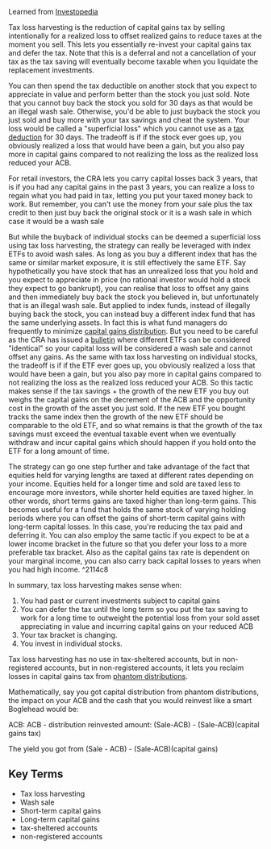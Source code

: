 Learned from [Investopedia](https://www.investopedia.com/terms/t/taxgainlossharvesting.asp)

Tax loss harvesting is the reduction of capital gains tax by selling intentionally for a realized loss to offset realized gains to reduce taxes at the moment you sell. This lets you essentially re-invest your capital gains tax and defer the tax. Note that this is a deferral and not a cancellation of your tax as the tax saving will eventually become taxable when you liquidate the replacement investments.

You can then spend the tax deductible on another stock that you expect to appreciate in value and perform better than the stock you just sold. Note that you cannot buy back the stock you sold for 30 days as that would be an illegal wash sale. Otherwise, you'd be able to just buyback the stock you just sold and buy more with your tax savings and cheat the system. Your loss would be called a "superficial loss" which you cannot use as a [tax deduction](Tax%20deduction%20vs%20Tax%20credit.md) for 30 days. The tradeoff is if if the stock ever goes up, you obviously realized a loss that would have been a gain, but you also pay more in capital gains compared to not realizing the loss as the realized loss reduced your ACB. 

For retail investors, the CRA lets you carry capital losses back 3 years, that is if you had any capital gains in the past 3 years, you can realize a loss to regain what you had paid in tax, letting you put your taxed money back to work. But remember, you can't use the money from your sale plus the tax credit to then just buy back the original stock or it is a wash sale in which case it would be a wash sale

But while the buyback of individual stocks can be deemed a superficial loss using tax loss harvesting, the strategy can really be leveraged with index ETFs to avoid wash sales. As long as you buy a different index that has the same or similar market exposure, it is still effectively the same ETF. Say hypothetically you have stock that has an unrealized loss that you hold and you expect to appreciate in price (no rational investor would hold a stock they expect to go bankrupt), you can realise that loss to offset any gains and then immediately buy back the stock you believed in, but unfortunately that is an illegal wash sale. But applied to index funds, instead of illegally buying back the stock, you can instead buy a different index fund that has the same underlying assets. In fact this is what fund managers do frequently to minimize [capital gains distribution](ETF%20Distributions%20and%20the%20impacts%20on%20ACB.md). But you need to be careful as the CRA has issued a [bulletin](https://taxinterpretations.com/cra/severed-letters/2001-0080385) where different ETFs can be considered "identical" so your capital loss will be considered a wash sale and cannot offset any gains. As the same with tax loss harvesting on individual stocks, the tradeoff is if if the ETF ever goes up, you obviously realized a loss that would have been a gain, but you also pay more in capital gains compared to not realizing the loss as the realized loss reduced your ACB. So this tactic makes sense if the tax savings + the growth of the new ETF you buy out weighs the capital gains on the decrement of the ACB and the opportunity cost in the growth of the asset you just sold. If the new ETF you bought tracks the same index then the growth of the new ETF should be comparable to the old ETF, and so what remains is that the growth of the tax savings must exceed the eventual taxable event when we eventually withdraw and incur capital gains which should happen if you hold onto the ETF for a long amount of time.

The strategy can go one step further and take advantage of the fact that equities held for varying lengths are taxed at different rates depending on your income. Equities held for a longer time and sold are taxed less to encourage more investors, while shorter held equities are taxed higher. In other words, short terms gains are taxed higher than long-term gains. This becomes useful for a fund that holds the same stock of varying holding periods where you can offset the gains of short-term capital gains with long-term capital losses. In this case, you're reducing the tax paid and deferring it. You can also employ the same tactic if you expect to be at a lower income bracket in the future so that you defer your loss to a more preferable tax bracket. Also as the capital gains tax rate is dependent on your marginal income, you can also carry back capital losses to years when you had high income. ^2114c8

In summary, tax loss harvesting makes sense when:
1) You had past or current investments subject to capital gains
2) You can defer the tax until the long term so you put the tax saving to work for a long time to outweight the potential loss from your sold asset appreciating in value and incurring capital gains on your reduced ACB
3) Your tax bracket is changing. 
4) You invest in individual stocks.

Tax loss harvesting has no use in tax-sheltered accounts, but in non-registered accounts, but in non-registered accounts, it lets you reclaim losses in capital gains tax from [phantom distributions](ETF%20Distributions%20and%20the%20impacts%20on%20ACB.md#^6d9d46). 

Mathematically, say you got capital distribution from phantom distributions, the impact on your ACB and the cash that you would reinvest like a smart Boglehead would be:

ACB:  ACB - distribution
reinvested amount: (Sale-ACB) - (Sale-ACB)(capital gains tax)


The yield you got from (Sale - ACB) - (Sale-ACB)(capital gains)

## Key Terms 
- Tax loss harvesting
- Wash sale
- Short-term capital gains
- Long-term capital gains
- tax-sheltered accounts
- non-registered accounts